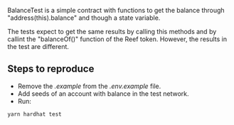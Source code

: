BalanceTest is a simple contract with functions to get the balance through "address(this).balance" and though a state variable.

The tests expect to get the same results by calling this methods and by callint the "balanceOf()" function of the Reef token. However, the results in the test are different.

## Steps to reproduce

-   Remove the _.example_ from the _.env.example_ file.
-   Add seeds of an account with balance in the test network.
-   Run:

```shell
yarn hardhat test
```

